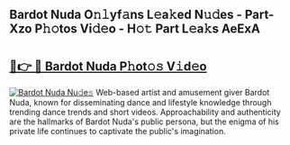 ## Bardot Nuda O𝚗𝚕yf𝚊ns L𝚎a𝚔ed N𝚞𝚍es - Part-Xzo P𝚑𝚘tos Vi𝚍𝚎o - H𝚘𝚝 Part L𝚎a𝚔s AeExA

# <h2><a href="http://kf2gwng.oniu.top/?m=Bardot+Nuda">🔗👉 🔴 Bardot Nuda P𝚑ot𝚘𝚜 V𝚒d𝚎o</a></h2>

[![Bardot Nuda Nu𝚍e𝚜](https://i.imgur.com/0qMVB7G.gif)](http://kf2gwng.oniu.top/?m=Bardot+Nuda)
Web-based artist and amusement giver Bardot Nuda, known for disseminating dance and lifestyle knowledge through trending dance trends and short videos. Approachability and authenticity are the hallmarks of Bardot Nuda's public persona, but the enigma of his private life continues to captivate the public's imagination.  

